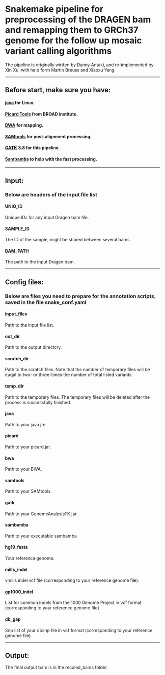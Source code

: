 # Snakemake pipeline for preprocessing of the DRAGEN bam and remapping them to GRCh37 genome for the follow up mosaic variant calling algorithms

The pipeline is originally wirtten by Danny Antaki, and re-implemented by Xin Xu, with help form Martin Breuss and Xiaoxu Yang

----------------------------

## Before start, make sure you have:
#### [java](https://www.java.com/en/download/help/linux_x64_install.xml) for Linux.
#### [Picard Tools](https://broadinstitute.github.io/picard/) from BROAD institute.
#### [BWA](http://bio-bwa.sourceforge.net/) for mapping.
#### [SAMtools](http://www.htslib.org/) for post-alignment processing.
#### [GATK](https://github.com/broadgsa/gatk/releases) 3.8 for this pipeline.
#### [Sambamba](https://lomereiter.github.io/sambamba/) to help with the fast processing.

----------------------------

## Input:
### Below are headers of the input file list
#### UNIQ_ID
Unique IDs for any input Dragen bam file.
#### SAMPLE_ID
The ID of the sample, might be shared between several bams.
#### BAM_PATH
The path to the input Dragen bam.

----------------------------

## Config files:
### Below are files you need to prepare for the annotation scripts, saved in the file snake_conf.yaml
#### input_files
Path to the input file list.
#### out_dir
Path to the output directory.
#### scratch_dir
Path to the scratch files. Note that the number of temporary files will be euqal to two- or three-times the number of total listed variants.
#### temp_dir
Path to the temporary files. The temporary files will be deleted after the process is successfully finished.

#### java
Path to your java jre.
#### picard
Path to your picard.jar.
#### bwa
Path to your BWA.
#### samtools
Path to your SAMtools.
#### gatk
Path to your GenomeAnalysisTK.jar
#### sambamba
Path to your executable sambamba

#### hg19_fasta
Your reference genome.
#### mills_indel
vmills indel vcf file (corresponding to your reference genome file).
#### gp1000_indel
List for common indels from the 1000 Genome Project in vcf format (corresponding to your reference genome file).
#### db_gap
Snp list of your dbsnp file in vcf format (corresponding to your reference genome file).


----------------------------

## Output:
The final output bam is in the recaled_bams folder.


